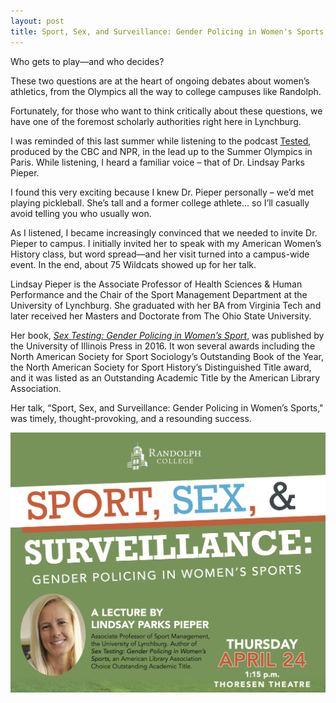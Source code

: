 ```yaml
---
layout: post
title: Sport, Sex, and Surveillance: Gender Policing in Women's Sports
---
```


Who gets to play—and who decides? 

These two questions are at the heart of ongoing debates about women’s athletics, from the Olympics all the way to college campuses like Randolph.

Fortunately, for those who want to think critically about these questions, we have one of the foremost scholarly authorities right here in Lynchburg.

I was reminded of this last summer while listening to the podcast [Tested](https://www.cbc.ca/listen/cbc-podcasts/1733-tested), produced by the CBC and NPR, in the lead up to the Summer Olympics in Paris. While listening, I heard a familiar voice – that of Dr. Lindsay Parks Pieper. 

I found this very exciting because I knew Dr. Pieper personally – we’d met playing pickleball. She’s tall and a former college athlete... so I’ll casually avoid telling you who usually won. 

As I listened, I became increasingly convinced that we needed to invite Dr. Pieper to campus.  I initially invited her to speak with my American Women’s History class, but word spread—and her visit turned into a campus-wide event. In the end, about 75 Wildcats showed up for her talk.

Lindsay Pieper is the Associate Professor of Health Sciences & Human Performance and the Chair of the Sport Management Department at the University of Lynchburg. She graduated with her BA from Virginia Tech and later received her Masters and Doctorate from The Ohio State University. 

Her book, [_Sex Testing: Gender Policing in Women’s Sport_](https://www.press.uillinois.edu/books/?id=p081682), was published by the University of Illinois Press in 2016. It won several awards including the North American Society for Sport Sociology’s Outstanding Book of the Year, the North American Society for Sport History’s Distinguished Title award, and it was listed as an Outstanding Academic Title by the American Library Association. 

Her talk, “Sport, Sex, and Surveillance: Gender Policing in Women’s Sports," was timely, thought-provoking, and a resounding success.


<a href = "https://www.lindsayparkspieper.com/">
<img class="headshot" src="/Images/pieper.jpg" alt="A green poster advertising a lecture by Lindsay Parks Pieper titled Sport, Sex, & Surveillance: Gender Policing in Women's Sports, held on April 24 and hosted by Randolph College. The poster features an oval headshot of Dr. Pieper, a smiling white woman with blond hair and brown eyes."> </a>